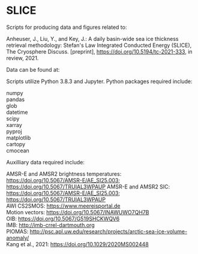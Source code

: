 # SLICE

Scripts for producing data and figures related to:

Anheuser, J., Liu, Y., and Key, J.: A daily basin-wide sea ice thickness retrieval methodology: Stefan's Law Integrated Conducted Energy (SLICE), The Cryosphere Discuss. [preprint], https://doi.org/10.5194/tc-2021-333, in review, 2021.

Data can be found at:

Scripts utilize Python 3.8.3 and Jupyter. Python packages required include:

numpy  
pandas  
glob  
datetime  
scipy  
xarray  
pyproj  
matplotlib  
cartopy  
cmocean  


Auxilliary data required include:  

AMSR-E and AMSR2 brightness temperatures: https://doi.org/10.5067/AMSR-E/AE_SI25.003; https://doi.org/10.5067/TRUIAL3WPAUP
AMSR-E and AMSR2 SIC: https://doi.org/10.5067/AMSR-E/AE_SI25.003; https://doi.org/10.5067/TRUIAL3WPAUP  
AWI CS2SMOS: https://www.meereisportal.de   
Motion vectors: https://doi.org/10.5067/INAWUWO7QH7B  
OIB: https://doi.org/10.5067/G519SHCKWQV6  
IMB: http://imb-crrel-dartmouth.org  
PIOMAS:  http://psc.apl.uw.edu/research/projects/arctic-sea-ice-volume-anomaly/  
Kang et al., 2021:  https://doi.org/10.1029/2020MS002448  
